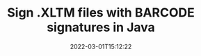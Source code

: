 ---
############################# Static ############################
layout: "auto-gen-signature"
date: 2022-03-01T15:12:22
draft: false
operation: SIGN
signaturetype: BARCODE
codetype: OPC
fileformat: XLTM
productName: Java
otherformats: pdf doc docx docm dot dotm dotx odt ott rtf xls xlsx xlsm xlsb csv ods ots xltx xltm ppt pptx pps ppsx odp otp potx potm pptm ppsm png jpeg bmp gif tiff svg webp wmf
breadcrumb: Create  BARCODE signature on XLTM for Java

############################# Head ############################
head_title: "Adding BARCODE signatures in a XLTM file with Java"
head_description: "Put BARCODE Signature on XLTM file for Java using a few lines of code. Use the GroupDocs Document Signature API to sign dozens file formats."

############################# Header ############################
title: "Sign .XLTM files with BARCODE signatures in Java"
description: "How to add BARCODE Signature with a few lines of Java code"
bg_image: "https://cms.admin.containerize.com/templates/aspose/App_Themes/V3/images/bg/header1.png"
bg_overlay: false
button:
    enable: true

############################# SubMenu ############################
submenu:
    enable: true

    left:
        img_alt: "GroupDocs.Signature for Java"
        image: "https://cms.admin.containerize.com/templates/groupdocs/images/product-logos/90x90-noborder/groupdocs-signature-java.png"
        product: "GroupDocs.Signature"
        platform: "Java"



############################# About ############################
about:
    enable: true
    title: "About GroupDocs.Signature for Java API"
    content: |
        [GroupDocs.Signature for Java](https://products.groupdocs.com/signature/java/) is a advanced .NET API to electronically sign digital documents using various signature types such as text, image, barcode, QR-code, stamp, form-field and metadata. Users can load, edit, validate, save, remove, preview and search digital signatures within PDF, Microsoft Word, Excel worksheets, PowerPoint presentations, Adobe Photoshop, metafiles and image file formats, with additional support for customizing signature properties as needed.
    

overview:
    enable: true
    title: "Overview API"
    content: |
        Sign your XLTM files with BARCODE signatures using Java easily. You can use just a couple of Java code lines in any platform of your choice like - Windows, Linux, macOS.
        You can put BARCODE on XLTM file in a very convenient way and for free. Besides that it is possible to sign XLTM files using advanced BARCODE options. 
        
        There are a lot of options features to sign XLTM which you may use for your purposes:

        * BARCODE position on the page can be set up as absolutely as relatively;;
        * One BARCODE signature may be placed on specified pages of multi-page documents;;
        * A lot of additional signature features like color, size, border etc. are available..
        
        There are also saving options for signed XLTM file:

        * after signing file might be saved with other supported format;
        * furthermore file can be encrypted with password or saved to memory stream.

        Signing XLTM files with BARCODE provides vast amount opportunities for users. Moreover there is no need for any additional software installed - like MS Office, Open Office, Adobe Acrobat Reader etc.


############################# Steps ############################
steps:
    enable: true
    title_left: "Steps to sign XLTM with BARCODE in Java"
    content_left: |
        [GroupDocs.Signature for Java](https://products.groupdocs.com/signature/java/) provides ability to sign XLTM documents with BARCODE signatures quick and easily.
        
        * Create an instance of Signature class providing XLTM file supposed to signing as path or memory stream
        * Instantiate SignOptions class and set all demanded data.
        * Invoke the Signature.Sign passing output XLTM file or memory stream

    title_right: "System Requirements"
    content_right: |
        Documents signing with GroupDocs.Signature for Java can be performed in just a few simple steps. Our APIs are supported on all major platforms and operating systems. Before executing the code below, make sure you have the following prerequisites installed on your system.

        * Operating systems: Microsoft Windows, Linux, MacOS
        * Development environments: NetBeans, Intellij IDEA, Eclipse, etc.
        * Java runtime: J2SE 6.0 and above
        * Get the latest GroupDocs.Signature for Java from [Maven](https://repository.groupdocs.com/webapp/#/artifacts/browse/tree/General/repo/com/groupdocs/groupdocs-signature)
         
    code: |
        ```java    
        
        // Set up input XLTM file
        string filePath = "input.xltm";
        // Set up output file
        string outputFilePath = "output.xltm";

        // Instantiate Signature for input file
        Signature signature = new Signature(filePath);

        // create barcode option with predefined barcode text
        BarcodeSignOptions options = new BarcodeSignOptions("John Smith");

        // setup Barcode encoding type
        options.setEncodeType(BarcodeTypes.OPC);

        // set signature position
        options.setLeft(50);
        options.setTop(50);
        options.setWidth(200);
        options.setHeight(50);

        // sign XLTM document
        SignResult result = signature.sign(outputFilePath, options);

        ```

demos:
    enable: true
    title: "Signing XLTM documents with BARCODE Live Demo"
    content: |
       Sign XLTM file with BARCODE signature right now by visiting the [GroupDocs.Signature App](https://products.groupdocs.app/signature/family) website. Free online demo waiting for you.

############################# More Formats ############################
more_formats:
    enable: true
    title: "Signing Other Document Formats with OPC BARCODE using Java"
    content: |
        Java OPC BARCODE signatures management API for documents and images. Add OPC BARCODE signatures to some of the popular file formats as stated below.
    format: 
        # format loop
        - name: "Add e-Signatures to PDF"
          link: "/signature/net/SIGN/BARCODE/OPC-pdf/"
          description: "Adobe Portable Document Format"

        # format loop
        - name: "Add e-Signatures to DOC"
          link: "/signature/net/SIGN/BARCODE/OPC-doc/"
          description: "Microsoft Word Document"

        # format loop
        - name: "Add e-Signatures to DOCX"
          link: "/signature/net/SIGN/BARCODE/OPC-docx/"
          description: "Microsoft Word Open XML Document"

        # format loop
        - name: "Add e-Signatures to DOCM"
          link: "/signature/net/SIGN/BARCODE/OPC-docm/"
          description: "Microsoft Word Macro-Enabled Document"

        # format loop
        - name: "Add e-Signatures to DOT"
          link: "/signature/net/SIGN/BARCODE/OPC-dot/"
          description: "Microsoft Word Document Template"

        # format loop
        - name: "Add e-Signatures to DOTM"
          link: "/signature/net/SIGN/BARCODE/OPC-dotm/"
          description: "Microsoft Word Macro-Enabled Template"

        # format loop
        - name: "Add e-Signatures to DOTX"
          link: "/signature/net/SIGN/BARCODE/OPC-dotx/"
          description: "Word Open XML Document Template"

        # format loop
        - name: "Add e-Signatures to ODT"
          link: "/signature/net/SIGN/BARCODE/OPC-odt/"
          description: "Open Document Text"

        # format loop
        - name: "Add e-Signatures to OTT"
          link: "/signature/net/SIGN/BARCODE/OPC-ott/"
          description: "OpenDocument Text Template"

        # format loop
        - name: "Add e-Signatures to RTF"
          link: "/signature/net/SIGN/BARCODE/OPC-rtf/"
          description: "Rich text format"

        # format loop
        - name: "Add e-Signatures to XLS"
          link: "/signature/net/SIGN/BARCODE/OPC-xls/"
          description: "Microsoft Excel Binary File Format"

        # format loop
        - name: "Add e-Signatures to XLSX"
          link: "/signature/net/SIGN/BARCODE/OPC-xlsx/"
          description: "Microsoft Excel Open XML Spreadsheet"

        # format loop
        - name: "Add e-Signatures to XLSM"
          link: "/signature/net/SIGN/BARCODE/OPC-xlsm/"
          description: "Microsoft Excel Macro-Enabled Spreadsheet"

        # format loop
        - name: "Add e-Signatures to XLSB"
          link: "/signature/net/SIGN/BARCODE/OPC-xlsb/"
          description: "Microsoft Excel Binary Worksheet"

        # format loop
        - name: "Add e-Signatures to CSV"
          link: "/signature/net/SIGN/BARCODE/OPC-csv/"
          description: "Comma-separated values Worksheet"

        # format loop
        - name: "Add e-Signatures to ODS"
          link: "/signature/net/SIGN/BARCODE/OPC-ods/"
          description: "Open Document Spreadsheet"

        # format loop
        - name: "Add e-Signatures to OTS"
          link: "/signature/net/SIGN/BARCODE/OPC-ots/"
          description: "OpenDocument Spreadsheet Template"

        # format loop
        - name: "Add e-Signatures to XLTX"
          link: "/signature/net/SIGN/BARCODE/OPC-xltx/"
          description: "Microsoft Excel template"

        # format loop
        - name: "Add e-Signatures to XLTM"
          link: "/signature/net/SIGN/BARCODE/OPC-xltm/"
          description: "Microsoft Excel macro-enabled template"

        # format loop
        - name: "Add e-Signatures to PPT"
          link: "/signature/net/SIGN/BARCODE/OPC-ppt/"
          description: "PowerPoint Presentation"

        # format loop
        - name: "Add e-Signatures to PPTX"
          link: "/signature/net/SIGN/BARCODE/OPC-pptx/"
          description: "PowerPoint Open XML Presentation"

        # format loop
        - name: "Add e-Signatures to PPS"
          link: "/signature/net/SIGN/BARCODE/OPC-pps/"
          description: "Microsoft PowerPoint 97-2003 Slide Show"

        # format loop
        - name: "Add e-Signatures to PPSX"
          link: "/signature/net/SIGN/BARCODE/OPC-ppsx/"
          description: "PowerPoint Open XML Slide Show"                              

        # format loop
        - name: "Add e-Signatures to ODP"
          link: "/signature/net/SIGN/BARCODE/OPC-odp/"
          description: "OpenDocument Presentation"

        # format loop
        - name: "Add e-Signatures to OTP"
          link: "/signature/net/SIGN/BARCODE/OPC-otp/"
          description: "OpenDocument Presentation Template"

        # format loop
        - name: "Add e-Signatures to POTX"
          link: "/signature/net/SIGN/BARCODE/OPC-potx/"
          description: "PowerPoint template presentation" 

        # format loop
        - name: "Add e-Signatures to POTM"
          link: "/signature/net/SIGN/BARCODE/OPC-potm/"
          description: "PowerPoint template with support for Macros" 
          
        # format loop
        - name: "Add e-Signatures to PPTM"
          link: "/signature/net/SIGN/BARCODE/OPC-pptm/"
          description: "PowerPoint macro-enabled Presentation" 

        # format loop
        - name: "Add e-Signatures to PPSM"
          link: "/signature/net/SIGN/BARCODE/OPC-ppsm/"
          description: "PowerPoint Macro-enabled Slide Show" 

        # format loop
        - name: "Add e-Signatures to PNG"
          link: "/signature/net/SIGN/BARCODE/OPC-png/"
          description: "Portable Network Graphic"

        # format loop
        - name: "Add e-Signatures to JPG"
          link: "/signature/net/SIGN/BARCODE/OPC-jpg/"
          description: "JPEG Image"

        # format loop
        - name: "Add e-Signatures to BMP"
          link: "/signature/net/SIGN/BARCODE/OPC-bmp/"
          description: "Bitmap File Format"

        # format loop
        - name: "Add e-Signatures to GIF"
          link: "/signature/net/SIGN/BARCODE/OPC-gif/"
          description: "Graphics Interchange Format"

        # format loop
        - name: "Add e-Signatures to TIFF"
          link: "/signature/net/SIGN/BARCODE/OPC-tif/"
          description: "Tagged Image File Format"

        # format loop
        - name: "Add e-Signatures to SVG"
          link: "/signature/net/SIGN/BARCODE/OPC-svg/"
          description: "Scalable Vector Graphics"

        # format loop
        - name: "Add e-Signatures to WEBP"
          link: "/signature/net/SIGN/BARCODE/OPC-webp/"
          description: "WebP Image"

        # format loop
        - name: "Add e-Signatures to WMF"
          link: "/signature/net/SIGN/BARCODE/OPC-wmf/"
          description: "Windows Metafile"       
       
back_to_top:
    enable: true
---